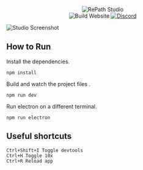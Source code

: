 <div align="center">
  
![RePath Studio](https://repath.studio/assets/images/banner.png)\
![Build Website](https://github.com/sprocketc/repath-studio/actions/workflows/studio.yml/badge.svg)
[![Discord](https://img.shields.io/discord/890005586958237716?color=%235865F2&label=Discord&logo=discord&logoColor=%23aaaaaa)](https://discord.gg/yzjY6W6ame)
  
</div>

![Studio Screenshot](https://repath.studio/assets/images/studio.png)

## How to Run

Install the dependencies.
```
npm install
```
Build and watch the project files . 
```
npm run dev
```
Run electron on a different terminal.
```
npm run electron
```

## Useful shortcuts

```
Ctrl+Shift+I Toggle devtools
Ctrl+H Toggle 10x
Ctrl+R Reload app
```
